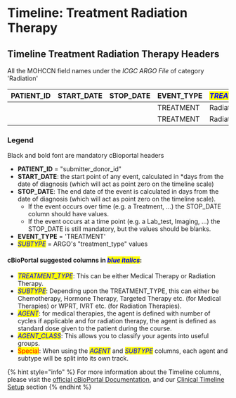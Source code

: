 # Timeline: Treatment Radiation Therapy

## Timeline Treatment Radiation Therapy Headers

All the MOHCCN field names under the _ICGC ARGO File_ of category 'Radiation'

| **PATIENT\_ID** | **START\_DATE** | **STOP\_DATE** | **EVENT\_TYPE** | _<mark style="color:blue;">TREATMENT\_TYPE</mark>_ | _<mark style="color:blue;">SUBTYPE</mark>_ | SUBMITTER\_TREATMENT\_ID | RADIATION\_THERAPY\_MODALITY | RADIATION\_THERAPY\_TYPE | RADIATION\_THERAPY\_FRACTIONS | RADIATION\_THERAPY\_DOSAGE | ANATOMICAL\_SITE\_IRRADIATED |
| --------------- | --------------- | -------------- | --------------- | -------------------------------------------------- | ------------------------------------------ | ------------------------ | ---------------------------- | ------------------------ | ----------------------------- | -------------------------- | ---------------------------- |
|                 |                 |                | TREATMENT       | Radiation Therapy                                  |                                            |                          |                              |                          |                               |                            |                              |
|                 |                 |                | TREATMENT       | Radiation Therapy                                  |                                            |                          |                              |                          |                               |                            |                              |

### Legend

Black and bold font are mandatory cBioportal headers

* **PATIENT\_ID** = "submitter\_donor\_id"
* **START\_DATE**: the start point of any event, calculated in \*days from the date of diagnosis (which will act as point zero on the timeline scale)
* **STOP\_DATE**: The end date of the event is calculated in days from the date of diagnosis (which will act as point zero on the timeline scale).
  * If the event occurs over time (e.g. a Treatment, ...) the STOP\_DATE column should have values.
  * If the event occurs at a time point (e.g. a Lab\_test, Imaging, ...) the STOP\_DATE is still mandatory, but the values should be blanks.
* **EVENT\_TYPE** = 'TREATMENT'
* _<mark style="color:blue;">SUBTYPE</mark>_ = ARGO's "treatment\_type" values

#### cBioPortal suggested columns in _<mark style="color:blue;">blue italics</mark>_:

* _<mark style="color:blue;">TREATMENT\_TYPE</mark>_: This can be either Medical Therapy or Radiation Therapy.
* _<mark style="color:blue;">SUBTYPE</mark>_: Depending upon the TREATMENT\_TYPE, this can either be Chemotherapy, Hormone Therapy, Targeted Therapy etc. (for Medical Therapies) or WPRT, IVRT etc. (for Radiation Therapies).
* _<mark style="color:blue;">AGENT</mark>_: for medical therapies, the agent is defined with number of cycles if applicable and for radiation therapy, the agent is defined as standard dose given to the patient during the course.
* _<mark style="color:blue;">AGENT\_CLASS</mark>_: This allows you to classify your agents into useful groups.
* <mark style="color:red;">Special</mark>: When using the _<mark style="color:blue;">AGENT</mark>_ and _<mark style="color:blue;">SUBTYPE</mark>_ columns, each agent and subtype will be split into its own track.

{% hint style="info" %}
For more information about the Timeline columns, please visit the [official cBioPortal Documentation](https://docs.cbioportal.org/5.1-data-loading/data-loading/file-formats#timeline-data), and our [Clinical Timeline Setup](../../file-formats/clinical-timeline-setup/) section
{% endhint %}
